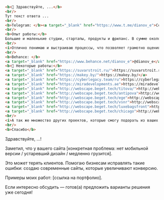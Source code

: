 ```html
<b>👋 Здравствуйте, ...</b>
<br/> 
Тут текст ответа ... 
<br/>
<b>Telegram: </b><a target="_blank" href="https://www.t.me/dianov_e">Ссылка</a> 
<br/>
<b>Опыт работы:</b> 
Большие и маленькие студии, стартапы, продукты и фриланс. В сумме около 7-ми лет - от маленьких проектов до больших продуктов. 
<br/>
<i>Отлично понимаю и выстраиваю процессы, что позволяет грамотно оценивать проекты и не срывать сроки.</i>
<br/>
<b>Behance: </b>
<a target="_blank" href="https://www.behance.net/dianov_e">@dianov_e</a> <br/>
<b>🚀 Некоторые работы:</b> 
<a target="_blank" href="https://suvarstroit.ru/">https://suvarstroit.ru</a>
<a target="_blank" href="https://makey.by/">https://makey.by/</a>
<a target="_blank" href="https://cyberlegacy.team/ru">https://cyberlegacy.team/ru</a> 	
<a target="_blank" href="https://miradevelopments.ae">https://miradevelopments.ae</a> 	
<a target="_blank" href="http://webscape.beget.tech/titova/">http://webscape.beget.tech/titova</a> 	
<a target="_blank" href="http://webscape.beget.tech/antipova">http://webscape.beget.tech/antipova</a> 	
<a target="_blank" href="http://webscape.beget.tech/ege">http://webscape.beget.tech/ege</a> 	
<a target="_blank" href="http://webscape.beget.tech/vsnr">http://webscape.beget.tech/vsnr</a> 	
<a target="_blank" href="http://webscape.beget.tech/luxebagsfront">http://webscape.beget.tech/luxebagsfront</a> 	
<a target="_blank" href="http://webscape.beget.tech/chicago">http://webscape.beget.tech/chicago</a> 
<br/>
<i>А так же множество других проектов, которые смогу подорать из ваших потребностей. </i>
<br/>
<b>Спасибо</b>
```


Здравствуйте, ...!
  
Заметил, что у вашего сайта [конкретная проблема: нет мобильной версии / устаревший дизайн / медленно грузится].

Это может терять клиентов. Помогаю бизнесам исправлять такие ошибки: создаю современные сайты, которые увеличивают конверсию.

Примеры моих работ: [ссылка на портфолио].  

Если интересно обсудить — готов(а) предложить варианты решения уже сегодня!